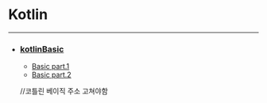# Kotlin

---
- ### [kotlinBasic](https://github.com/oxix97/Kotlin/tree/master/Kotlin_In_Action/src/KotlinBasic)
  - [Basic part.1](https://github.com/oxix97/Kotlin/blob/master/Kotlin/src/KotlinBasic/BasicPart.1.md)
  - [Basic part.2](https://github.com/oxix97/Kotlin/blob/master/Kotlin/src/KotlinBasic/BasicPart.2.md)

  //코틀린 베이직 주소 고쳐야함